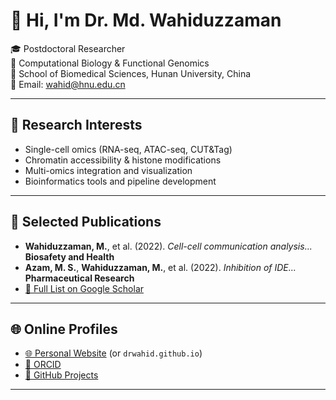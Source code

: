 # 👋 Hi, I'm Dr. Md. Wahiduzzaman

🎓 Postdoctoral Researcher  
🧬 Computational Biology & Functional Genomics  
🏫 School of Biomedical Sciences, Hunan University, China  
📧 Email: wahid@hnu.edu.cn  

---

## 🔬 Research Interests

- Single-cell omics (RNA-seq, ATAC-seq, CUT&Tag)
- Chromatin accessibility & histone modifications
- Multi-omics integration and visualization
- Bioinformatics tools and pipeline development

---

## 📄 Selected Publications

- **Wahiduzzaman, M.**, et al. (2022). *Cell-cell communication analysis...* **Biosafety and Health**  
- **Azam, M. S.**, **Wahiduzzaman, M.**, et al. (2022). *Inhibition of IDE...* **Pharmaceutical Research**  
- [🔗 Full List on Google Scholar](https://scholar.google.com/citations?user=FJbVDIwAAAAJ)

---

## 🌐 Online Profiles

- [🌐 Personal Website](https://wahidg123.github.io/) (or `drwahid.github.io`)
- [💼 ORCID](https://orcid.org/0000-0001-8288-2884)
- [📂 GitHub Projects](https://github.com/wahidbio)

---
